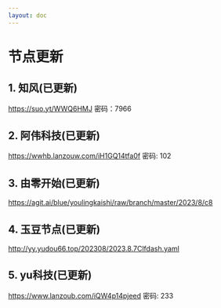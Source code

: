 ```yaml
---
layout: doc
---
```

# 节点更新

## 1. 知风(已更新)

https://suo.yt/WWQ6HMJ 密码：7966

## 2. 阿伟科技(已更新)

https://wwhb.lanzouw.com/iH1GQ14tfa0f 密码: 102

## 3. 由零开始(已更新)

https://agit.ai/blue/youlingkaishi/raw/branch/master/2023/8/c8

## 4. 玉豆节点(已更新)

http://yy.yudou66.top/202308/2023.8.7Clfdash.yaml
  
## 5. yu科技(已更新)

https://www.lanzoub.com/iQW4p14pjeed 密码: 233
